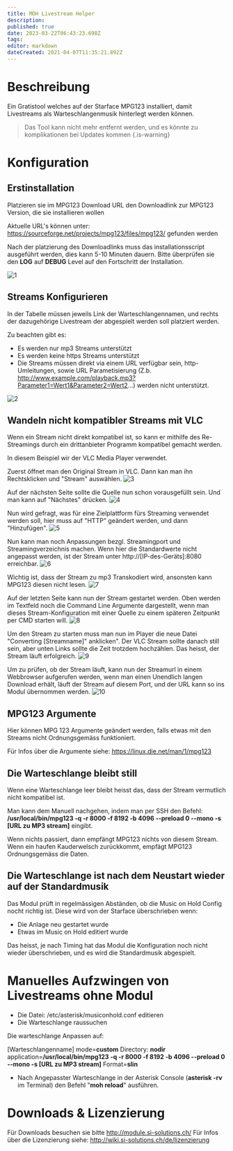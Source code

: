 ```yaml
---
title: MOH Livestream Helper
description: 
published: true
date: 2023-03-22T06:43:23.698Z
tags: 
editor: markdown
dateCreated: 2021-04-07T11:35:21.892Z
---
```


# Beschreibung
Ein Gratistool welches auf der Starface MPG123 installiert, damit Livestreams als Warteschlangenmusik hinterlegt werden können.

> Das Tool kann nicht mehr entfernt werden, und es könnte zu komplikationen bei Updates kommen
{.is-warning}


# Konfiguration
## Erstinstallation
Platzieren sie im MPG123 Download URL den Downloadlink zur MPG123 Version, die sie installieren wollen

Aktuelle URL's können unter: https://sourceforge.net/projects/mpg123/files/mpg123/ gefunden werden

Nach der platzierung des Downloadlinks muss das installationsscript ausgeführt werden, dies kann 5-10 Minuten dauern. Bitte überprüfen sie den **LOG** auf **DEBUG** Level auf den Fortschritt der Installation.

![1](/uploads/moh-livestream-helper/1.jpg "1")

## Streams Konfigurieren
In der Tabelle müssen jeweils Link der Warteschlangennamen, und rechts der dazugehörige Livestream der abgespielt werden soll platziert werden.

Zu beachten gibt es:
-	Es werden nur mp3 Streams unterstützt
- Es werden keine https Streams unterstützt
- Die Streams müssen direkt via einem URL verfügbar sein, http-Umleitungen, sowie URL Parametisierung (Z.b. http://www.example.com/playback.mp3?Parameter1=Wert1&Parameter2=Wert2...) werden nicht unterstützt.

![2](/uploads/moh-livestream-helper/2.jpg "2")

## Wandeln nicht kompatibler Streams mit VLC
Wenn ein Stream nicht direkt kompatibel ist, so kann er mithilfe des Re-Streamings durch ein drittanbieter Programm kompatibel gemacht werden.

In diesem Beispiel wir der VLC Media Player verwendet.

Zuerst öffnet man den Original Stream in VLC.
Dann kan man ihn Rechtsklicken und "Stream" auswählen.
![3](/uploads/moh-livestream-helper/3.png "3")



Auf der nächsten Seite sollte die Quelle nun schon vorausgefüllt sein. Und man kann auf "Nächstes" drücken.
![4](/uploads/moh-livestream-helper/4.png "4")

Nun wird gefragt, was für eine Zielplattform fürs Streaming verwendet werden soll, hier muss auf "HTTP" geändert werden, und dann "Hinzufügen".
![5](/uploads/moh-livestream-helper/5.png "5")

Nun kann man noch Anpassungen bezgl. Streamingport und Streamingverzeichnis machen. Wenn hier die Standardwerte nicht angepasst werden, ist der Stream unter http://\[IP-des-Geräts\]:8080 erreichbar.
![6](/uploads/moh-livestream-helper/6.png "6")

Wichtig ist, dass der Stream zu mp3 Transkodiert wird, ansonsten kann MPG123 diesen nicht lesen.
![7](/uploads/moh-livestream-helper/7.png "7")

Auf der letzten Seite kann nun der Stream gestartet werden. Oben werden im Textfeld noch die Command Line Argumente dargestellt, wenn man dieses Stream-Konfiguration mit einer Quelle zu einem späteren Zeitpunkt per CMD starten will.
![8](/uploads/moh-livestream-helper/8.png "8")

Um den Stream zu starten muss man nun im Player die neue Datei "Converting \[Streamname\]" anklicken". Der VLC Stream sollte danach still sein, aber unten Links sollte die Zeit trotzdem hochzählen. Das heisst, der Stream läuft erfolgreich.
![9](/uploads/moh-livestream-helper/9.png "9")

Um zu prüfen, ob der Stream läuft, kann nun der Streamurl in einem Webbrowser aufgerufen werden, wenn man einen Unendlich langen Download erhält, läuft der Stream auf diesem Port, und der URL kann so ins Modul übernommen werden.
![10](/uploads/moh-livestream-helper/10.png "10")

## MPG123 Argumente
Hier können MPG 123 Argumente geändert werden, falls etwas mit den Streams nicht Ordnungsgemäss funktioniert.

Für Infos über die Argumente siehe: https://linux.die.net/man/1/mpg123

## Die Warteschlange bleibt still
Wenn eine Warteschlange leer bleibt heisst das, dass der Stream vermutlich nicht kompatibel ist.

Man kann dem Manuell nachgehen, indem man per SSH den Befehl: **/usr/local/bin/mpg123 -q -r 8000 -f 8192 -b 4096 --preload 0 --mono -s [URL zu MP3 stream]** eingibt.

Wenn nichts passiert, dann empfängt MPG123 nichts von diesem Stream. Wenn ein haufen Kauderwelsch zurückkommt, empfägt MPG123 Ordnungsgemäss die Daten.

## Die Warteschlange ist nach dem Neustart wieder auf der Standardmusik
Das Modul prüft in regelmässigen Abständen, ob die Music on Hold Config nocht richtig ist. 
Diese wird von der Starface überschrieben wenn:

* Die Anlage neu gestartet wurde
* Etwas im Music on Hold editiert wurde

Das heisst, je nach Timing hat das Modul die Konfiguration noch nicht wieder überschrieben, und es wird die Standardmusik abgespielt.

# Manuelles Aufzwingen von Livestreams ohne Modul
* Die Datei: /etc/asterisk/musiconhold.conf editieren
* Die Warteschlange raussuchen

Die warteschlange Anpassen auf:

[Warteschlangenname]
mode=**custom**
Directory: **nodir**
application=**/usr/local/bin/mpg123 -q -r 8000 -f 8192 -b 4096 --preload 0 --mono -s [URL zu MP3 stream]**
Format=**slin**

* Nach Angepasster Warteschlange in der Asterisk Console (**asterisk -rv** im Terminal) den Befehl "**moh reload**" ausführen.
# Downloads & Lizenzierung
Für Downloads besuchen sie bitte http://module.si-solutions.ch/
Für Infos über die Lizenzierung siehe: http://wiki.si-solutions.ch/de/lizenzierung

